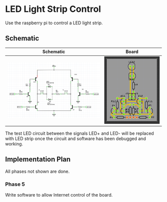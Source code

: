 # LED Light Strip Control

Use the raspberry pi to control a LED light strip.

## Schematic

| Schematic | Board |
| --- | --- |
| ![](images/schematic.png) | ![](images/perfboard.png) |

The test LED circuit between the signals LED+ and LED- will be replaced
with LED strip once the circuit and software has been debugged and working.

## Implementation Plan

All phases not shown are done.

### Phase 5

Write software to allow Internet control of the board.
